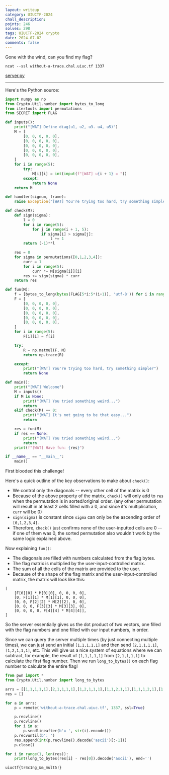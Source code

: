 ```yaml
---
layout: writeup
category: UIUCTF-2024
chall_description:
points: 246
solves: 298
tags: UIUCTF-2024 crypto
date: 2024-07-02
comments: false
---
```


<script
  src="https://cdn.mathjax.org/mathjax/latest/MathJax.js?config=TeX-AMS-MML_HTMLorMML"
  type="text/javascript">
</script>

Gone with the wind, can you find my flag?

`ncat --ssl without-a-trace.chal.uiuc.tf 1337`

[server.py](https://github.com/Nightxade/ctf-writeups/tree/master/assets/CTFs/UIUCTF-2024/trace-server.py)  

---

Here's the Python source:  

```py
import numpy as np
from Crypto.Util.number import bytes_to_long
from itertools import permutations
from SECRET import FLAG

def inputs():
    print("[WAT] Define diag(u1, u2, u3. u4, u5)")
    M = [
        [0, 0, 0, 0, 0],
        [0, 0, 0, 0, 0],
        [0, 0, 0, 0, 0],
        [0, 0, 0, 0, 0],
        [0, 0, 0, 0, 0],
    ]
    for i in range(5):
        try:
            M[i][i] = int(input(f"[WAT] u{i + 1} = "))
        except:
            return None
    return M

def handler(signum, frame):
    raise Exception("[WAT] You're trying too hard, try something simpler")

def check(M):
    def sign(sigma):
        l = 0
        for i in range(5):
            for j in range(i + 1, 5):
                if sigma[i] > sigma[j]:
                    l += 1
        return (-1)**l

    res = 0
    for sigma in permutations([0,1,2,3,4]):
        curr = 1
        for i in range(5):
            curr *= M[sigma[i]][i]
        res += sign(sigma) * curr
    return res

def fun(M):
    f = [bytes_to_long(bytes(FLAG[5*i:5*(i+1)], 'utf-8')) for i in range(5)]
    F = [
        [0, 0, 0, 0, 0],
        [0, 0, 0, 0, 0],
        [0, 0, 0, 0, 0],
        [0, 0, 0, 0, 0],
        [0, 0, 0, 0, 0],
    ]
    for i in range(5):
        F[i][i] = f[i]

    try:
        R = np.matmul(F, M)
        return np.trace(R)

    except:
        print("[WAT] You're trying too hard, try something simpler")
        return None

def main():
    print("[WAT] Welcome")
    M = inputs()
    if M is None:
        print("[WAT] You tried something weird...")
        return
    elif check(M) == 0:
        print("[WAT] It's not going to be that easy...")
        return

    res = fun(M)
    if res == None:
        print("[WAT] You tried something weird...")
        return
    print(f"[WAT] Have fun: {res}")

if __name__ == "__main__":
    main()

```

First blooded this challenge!  

Here's a quick outline of the key observations to make about `check()`:  

- We control only the diagonals -- every other cell of the matrix is 0  
- Because of the above property of the matrix, `check()` will only add to `res` when the permutation is in sorted/original order. (any other permutation will result in at least 2 cells filled with a 0, and since it's multiplication, `curr` will be 0)  
- `sign(sigma)` is constant since `sigma` can only be the ascending order of `[0,1,2,3,4]`.  
- Therefore, `check()` just confirms none of the user-inputted cells are 0 -- if one of them was 0, the sorted permutation also wouldn't work by the same logic explained above.  

Now explaining `fun()`:  

- The diagonals are filled with numbers calculated from the flag bytes.  
- The flag matrix is multiplied by the user-input-controlled matrix.  
- The sum of all the cells of the matrix are provided to the user.  
- Because of the shape of the flag matrix and the user-input-controlled matrix, the matrix will look like this:  

```
[
    [F[0][0] * M[0][0], 0, 0, 0, 0],
    [0, F[1][1] * M[1][1], 0, 0, 0],
    [0, 0, F[2][2] * M[2][2], 0, 0],
    [0, 0, 0, F[3][3] * M[3][3], 0],
    [0, 0, 0, 0, F[4][4] * M[4][4]],
]
```

So the server essentially gives us the dot product of two vectors, one filled with the flag numbers and one filled with our input numbers, in order.  

Since we can query the server multiple times (by just connecting multiple times), we can just send an initial `[1,1,1,1,1]` and then send `[2,1,1,1,1]`, `[1,2,1,1,1]`, etc. This will give us a nice system of equations where we can subtract, for example, the result of `[1,1,1,1,1]` from `[2,1,1,1,1]` to calculate the first flag number. Then we run `long_to_bytes()` on each flag number to calculate the entire flag!  

```py
from pwn import *
from Crypto.Util.number import long_to_bytes

arrs = [[1,1,1,1,1],[2,1,1,1,1],[1,2,1,1,1],[1,1,2,1,1],[1,1,1,2,1],[1,1,1,1,2]]
res = []

for a in arrs:
    p = remote('without-a-trace.chal.uiuc.tf', 1337, ssl=True)

    p.recvline()
    p.recvline()
    for i in a:
        p.sendlineafter(b'= ', str(i).encode())
    p.recvuntil(b': ')
    res.append(int(p.recvline().decode('ascii')[:-1]))
    p.close()

for i in range(1, len(res)):
    print(long_to_bytes(res[i] - res[0]).decode('ascii'), end='')
```

    uiuctf{tr4c1ng_&&_mult5!}